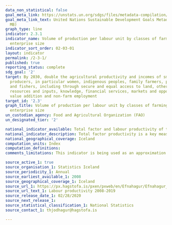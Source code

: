 ```yaml
---
data_non_statistical: false
goal_meta_link: https://unstats.un.org/sdgs/files/metadata-compilation/Metadata-Goal-2.pdf
goal_meta_link_text: United Nations Sustainable Development Goals Metadata (PDF 4.0
  MB)
graph_type: line
indicator: 2.3.1
indicator_name: Volume of production per labour unit by classes of farming/pastoral/forestry
  enterprise size
indicator_sort_order: 02-03-01
layout: indicator
permalink: /2-3-1/
published: true
reporting_status: complete
sdg_goal: '2'
target: By 2030, double the agricultural productivity and incomes of small-scale food
  producers, in particular women, indigenous peoples, family farmers, pastoralists
  and fishers, including through secure and equal access to land, other productive
  resources and inputs, knowledge, financial services, markets and opportunities for
  value addition and non-farm employment
target_id: '2.3'
graph_title: Volume of production per labour unit by classes of farming/pastoral/forestry
  enterprise size
un_custodian_agency: Food and Agricultural Organization (FAO)
un_designated_tier: '2'

national_indicator_available: Total factor and labour productivity of the Icelandic agriculture, forestry and fishing sectors
national_indicator_description: Total factor productivity is a key measure of the economic performance of agriculture and an important driver of farm incomes. It represents how efficiently the agricultural industry uses the resources that are available to turn inputs into outputs.
national_geographical_coverage: Iceland
computation_units: Index
computation_definitions:
comments_limitations: This indicator is being used as an approximation of the UN SDG Indicator. Where possible, we will work to identify or develop Icelandic data to meet the global indicator specification. This indicator has been identified in collaboration with topic experts.

source_active_1: true
source_organisation_1: Statistics Iceland
source_periodicity_1: Annual
source_earliest_available_1: 2008
source_geographical_coverage_1: Iceland
source_url_1: https://px.hagstofa.is/pxen/pxweb/en/Efnahagur/Efnahagur__vinnumagnogframleidni__framleidnivinnuafls/THJ11011.px
source_url_text_1: Labour productivity 2008-2019
source_release_date_1: 02/28/2020
source_next_release_1: 
source_statistical_classification_1: National Statistics
source_contact_1: thjodhagur@hagstofa.is

---
```

